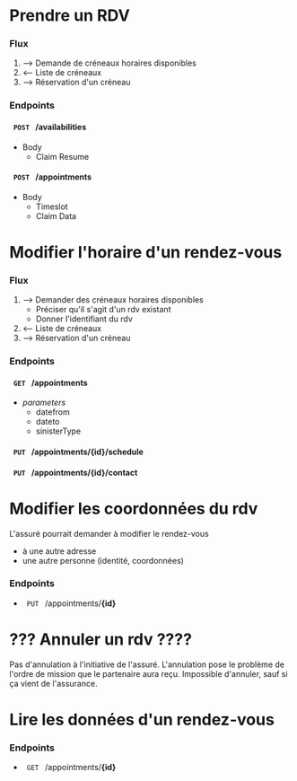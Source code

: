 # Prendre un RDV

### Flux

1. --> Demande de créneaux horaires disponibles
2. <-- Liste de créneaux
3. --> Réservation d'un créneau

### Endpoints

#### `  POST  ` /availabilities
  - Body
    - Claim Resume

#### `  POST  ` /appointments
  - Body
    - Timeslot
    - Claim Data

# Modifier l'horaire d'un rendez-vous

### Flux

1. --> Demander des créneaux horaires disponibles
   - Préciser qu'il s'agit d'un rdv existant
   - Donner l'identifiant du rdv
2. <-- Liste de créneaux
3. --> Réservation d'un créneau

### Endpoints

#### `  GET  ` /appointments
  - _parameters_
    - datefrom
    - dateto
    - sinisterType

#### `  PUT  ` /appointments/**{id}**/schedule
#### `  PUT  ` /appointments/**{id}**/contact

# Modifier les coordonnées du rdv

L'assuré pourrait demander à modifier le rendez-vous
* à une autre adresse
* une autre personne (identité, coordonnées)

### Endpoints

- `  PUT  ` /appointments/**{id}**

# ??? Annuler un rdv ????

Pas d'annulation à l'initiative de l'assuré.
L'annulation pose le problème de l'ordre de mission que le partenaire aura reçu. Impossible d'annuler, sauf si ça vient de l'assurance.

# Lire les données d'un rendez-vous

### Endpoints

- `  GET  ` /appointments/**{id}**



